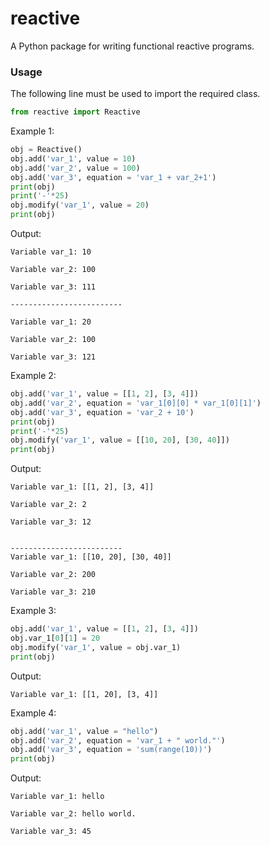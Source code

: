 # reactive

A Python package for writing functional reactive programs.

### Usage

The following line must be used to import the required class.

```python
from reactive import Reactive
```

Example 1:  

```python
obj = Reactive()
obj.add('var_1', value = 10)
obj.add('var_2', value = 100)
obj.add('var_3', equation = 'var_1 + var_2+1')
print(obj)
print('-'*25)
obj.modify('var_1', value = 20)
print(obj)
```

Output:  

```
Variable var_1: 10

Variable var_2: 100

Variable var_3: 111

-------------------------

Variable var_1: 20

Variable var_2: 100

Variable var_3: 121

```

Example 2:  

```python
obj.add('var_1', value = [[1, 2], [3, 4]])
obj.add('var_2', equation = 'var_1[0][0] * var_1[0][1]')
obj.add('var_3', equation = 'var_2 + 10')
print(obj)
print('-'*25)
obj.modify('var_1', value = [[10, 20], [30, 40]])
print(obj)
```

Output:  

```
Variable var_1: [[1, 2], [3, 4]]

Variable var_2: 2

Variable var_3: 12


-------------------------
Variable var_1: [[10, 20], [30, 40]]

Variable var_2: 200

Variable var_3: 210
```

Example 3:  

```python
obj.add('var_1', value = [[1, 2], [3, 4]])
obj.var_1[0][1] = 20
obj.modify('var_1', value = obj.var_1)
print(obj)
```

Output:  
```
Variable var_1: [[1, 20], [3, 4]]
```

Example 4:  

```python
obj.add('var_1', value = "hello")
obj.add('var_2', equation = 'var_1 + " world."')
obj.add('var_3', equation = 'sum(range(10))')
print(obj)
```

Output:  

```
Variable var_1: hello

Variable var_2: hello world.

Variable var_3: 45
```
